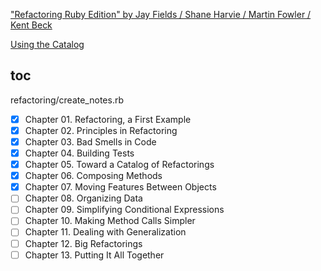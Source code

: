 ["Refactoring Ruby Edition" by Jay Fields / Shane Harvie / Martin Fowler / Kent Beck](https://www.oreilly.com/library/view/refactoring-ruby-edition/9780321603968/)

[Using the Catalog](https://refactoring.com/catalog/)

## toc

refactoring/create_notes.rb

- [x] Chapter 01. Refactoring, a First Example
- [x] Chapter 02. Principles in Refactoring
- [x] Chapter 03. Bad Smells in Code
- [x] Chapter 04. Building Tests
- [x] Chapter 05. Toward a Catalog of Refactorings
- [x] Chapter 06. Composing Methods
- [x] Chapter 07. Moving Features Between Objects
- [ ] Chapter 08. Organizing Data
- [ ] Chapter 09. Simplifying Conditional Expressions
- [ ] Chapter 10. Making Method Calls Simpler
- [ ] Chapter 11. Dealing with Generalization
- [ ] Chapter 12. Big Refactorings
- [ ] Chapter 13. Putting It All Together
